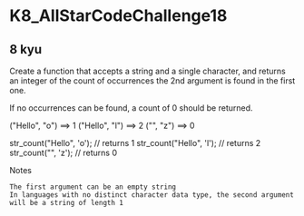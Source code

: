 # K8_AllStarCodeChallenge18
## 8 kyu

Create a function that accepts a string and a single character, and returns an integer of the count of occurrences the 2nd argument is found in the first one.

If no occurrences can be found, a count of 0 should be returned.

("Hello", "o")  ==>  1
("Hello", "l")  ==>  2
("", "z")       ==>  0

str_count("Hello", 'o'); // returns 1
str_count("Hello", 'l'); // returns 2
str_count("", 'z'); // returns 0

Notes

    The first argument can be an empty string
    In languages with no distinct character data type, the second argument will be a string of length 1

